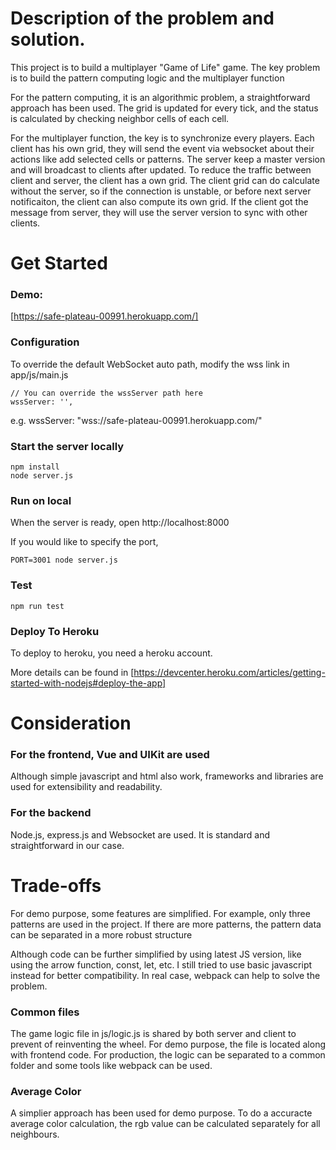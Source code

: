 # Description of the problem and solution.
This project is to build a multiplayer "Game of Life" game. 
The key problem is to build the pattern computing logic and the multiplayer function

For the pattern computing, it is an algorithmic problem, a straightforward approach
has been used. The grid is updated for every tick, and the status is calculated by
checking neighbor cells of each cell.

For the multiplayer function, the key is to synchronize every players. Each client
has his own grid, they will send the event via websocket about their actions like
add selected cells or patterns. The server keep a master version and will broadcast
to clients after updated. To reduce the traffic between client and server, the client
has a own grid. The client grid can do calculate without the server, so if the connection is unstable, or before next server notificaiton, the client can also compute its own grid. If the client got the message from server, they will use the server version to sync with other clients.

# Get Started
### Demo: 
[https://safe-plateau-00991.herokuapp.com/]

### Configuration
To override the default WebSocket auto path, modify the wss link in app/js/main.js
```
// You can override the wssServer path here
wssServer: '',
```
e.g. wssServer: "wss://safe-plateau-00991.herokuapp.com/"


### Start the server locally

```
npm install
node server.js
```

### Run on local
When the server is ready, open http://localhost:8000

If you would like to specify the port,
```
PORT=3001 node server.js
```


### Test
```
npm run test
```

### Deploy To Heroku
To deploy to heroku, you need a heroku account.

More details can be found in
[https://devcenter.heroku.com/articles/getting-started-with-nodejs#deploy-the-app]

# Consideration

### For the frontend, Vue and UIKit are used
Although simple javascript and html also work, frameworks and libraries are used for extensibility and readability.

### For the backend
Node.js, express.js and Websocket are used. It is standard and straightforward in our case.

# Trade-offs
For demo purpose, some features are simplified. For example, only three patterns are used in the project. If there are more patterns, the pattern data can be separated in a more robust structure

Although code can be further simplified by using latest JS version, like using the arrow function, const, let, etc. I still tried to use basic javascript instead for better compatibility. In real case, webpack can help to solve the problem.

### Common files
The game logic file in js/logic.js is shared by both server and client to prevent of reinventing the wheel. For demo purpose, the file is located along with frontend code.
For production, the logic can be separated to a common folder and some tools like webpack can be used.

### Average Color
A simplier approach has been used for demo purpose. To do a accuracte average color calculation, the rgb value can be calculated separately for all neighbours.
